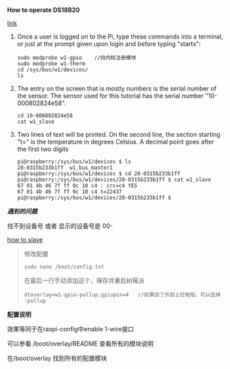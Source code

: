 **How to operate DS18B20**

[link](http://www.cl.cam.ac.uk/projects/raspberrypi/tutorials/temperature/)

1. Once a user is logged on to the Pi, type these commands into a terminal, or just at the prompt given upon login and before typing "startx": 

   ```
   sudo modprobe w1-gpio	//向内核注册模块
   sudo modprobe w1-therm	
   cd /sys/bus/w1/devices/
   ls
   ```

2. The entry on the screen that is mostly numbers is the serial number of the sensor. The sensor used for this tutorial has the serial number "10-000802824e58". 

   ```
   cd 10-000802824e58
   cat w1_slave
   ```

3. Two lines of text will be printed. On the second line, the section starting "t=" is the temperature in degrees Celsius. A decimal point goes after the first two digits 

   ```
   pi@raspberry:/sys/bus/w1/devices $ ls
   28-0315b233b1ff  w1_bus_master1
   pi@raspberry:/sys/bus/w1/devices $ cd 28-0315b233b1ff
   pi@raspberry:/sys/bus/w1/devices/28-0315b233b1ff $ cat w1_slave
   67 01 4b 46 7f ff 0c 10 c4 : crc=c4 YES
   67 01 4b 46 7f ff 0c 10 c4 t=22437
   pi@raspberry:/sys/bus/w1/devices/28-0315b233b1ff $
   
   ```

   

***遇到的问题***

找不到设备号  或者  显示的设备号是 00-

[how to slave](http://shumeipai.nxez.com/2013/10/03/raspberry-pi-temperature-sensor-monitors.html)

> 修改配置
>
> ```
> sudo nano /boot/config.txt
> ```
>
> 在最后一行手动添加这个，保存并重启树莓派 
>
> ```
> dtoverlay=w1-gpio-pullup,gpiopin=4   //如果加了外部上拉电阻，可以去掉 -pullup
> ```



**配置说明**

效果等同于在raspi-config中enable 1-wire接口

可以参看 /boot/overlay/README 查看所有的模块说明

在/boot/overlay 找到所有的配置模块

